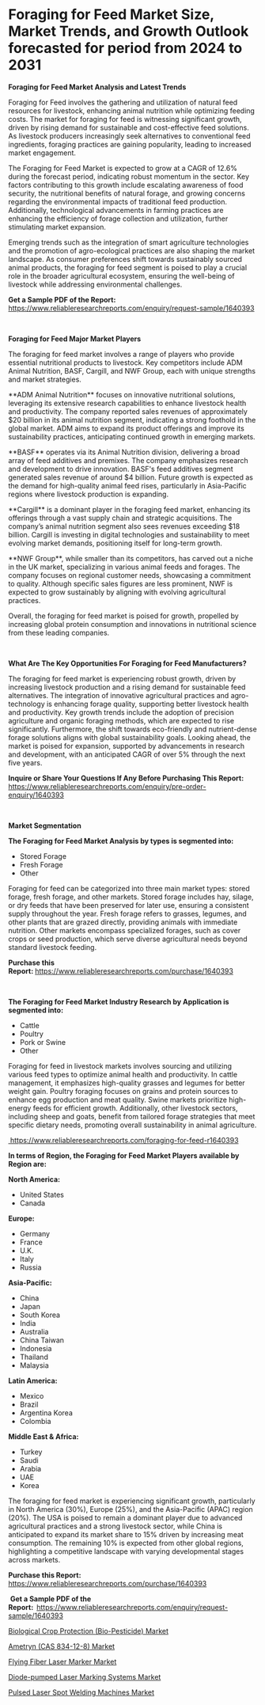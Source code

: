 <p><h1>Foraging for Feed Market Size, Market Trends, and Growth Outlook forecasted for period from 2024 to 2031</h1></p><p><strong>Foraging for Feed Market Analysis and Latest Trends</strong></p>
<p><p>Foraging for Feed involves the gathering and utilization of natural feed resources for livestock, enhancing animal nutrition while optimizing feeding costs. The market for foraging for feed is witnessing significant growth, driven by rising demand for sustainable and cost-effective feed solutions. As livestock producers increasingly seek alternatives to conventional feed ingredients, foraging practices are gaining popularity, leading to increased market engagement.</p><p>The Foraging for Feed Market is expected to grow at a CAGR of 12.6% during the forecast period, indicating robust momentum in the sector. Key factors contributing to this growth include escalating awareness of food security, the nutritional benefits of natural forage, and growing concerns regarding the environmental impacts of traditional feed production. Additionally, technological advancements in farming practices are enhancing the efficiency of forage collection and utilization, further stimulating market expansion.</p><p>Emerging trends such as the integration of smart agriculture technologies and the promotion of agro-ecological practices are also shaping the market landscape. As consumer preferences shift towards sustainably sourced animal products, the foraging for feed segment is poised to play a crucial role in the broader agricultural ecosystem, ensuring the well-being of livestock while addressing environmental challenges.</p></p>
<p><strong>Get a Sample PDF of the Report:&nbsp;</strong> <a href="https://www.reliableresearchreports.com/enquiry/request-sample/1640393?utm_campaign=11&utm_medium=2&utm_source=Github&utm_content=ia&utm_term=01112024&utm_id=foraging-for-feed">https://www.reliableresearchreports.com/enquiry/request-sample/1640393</a></p>
<p>&nbsp;</p>
<p><strong>Foraging for Feed Major Market Players</strong></p>
<p><p>The foraging for feed market involves a range of players who provide essential nutritional products to livestock. Key competitors include ADM Animal Nutrition, BASF, Cargill, and NWF Group, each with unique strengths and market strategies.</p><p>**ADM Animal Nutrition** focuses on innovative nutritional solutions, leveraging its extensive research capabilities to enhance livestock health and productivity. The company reported sales revenues of approximately $20 billion in its animal nutrition segment, indicating a strong foothold in the global market. ADM aims to expand its product offerings and improve its sustainability practices, anticipating continued growth in emerging markets.</p><p>**BASF** operates via its Animal Nutrition division, delivering a broad array of feed additives and premixes. The company emphasizes research and development to drive innovation. BASF's feed additives segment generated sales revenue of around $4 billion. Future growth is expected as the demand for high-quality animal feed rises, particularly in Asia-Pacific regions where livestock production is expanding.</p><p>**Cargill** is a dominant player in the foraging feed market, enhancing its offerings through a vast supply chain and strategic acquisitions. The company’s animal nutrition segment also sees revenues exceeding $18 billion. Cargill is investing in digital technologies and sustainability to meet evolving market demands, positioning itself for long-term growth.</p><p>**NWF Group**, while smaller than its competitors, has carved out a niche in the UK market, specializing in various animal feeds and forages. The company focuses on regional customer needs, showcasing a commitment to quality. Although specific sales figures are less prominent, NWF is expected to grow sustainably by aligning with evolving agricultural practices.</p><p>Overall, the foraging for feed market is poised for growth, propelled by increasing global protein consumption and innovations in nutritional science from these leading companies.</p></p>
<p>&nbsp;</p>
<p><strong>What Are The Key Opportunities For Foraging for Feed Manufacturers?</strong></p>
<p><p>The foraging for feed market is experiencing robust growth, driven by increasing livestock production and a rising demand for sustainable feed alternatives. The integration of innovative agricultural practices and agro-technology is enhancing forage quality, supporting better livestock health and productivity. Key growth trends include the adoption of precision agriculture and organic foraging methods, which are expected to rise significantly. Furthermore, the shift towards eco-friendly and nutrient-dense forage solutions aligns with global sustainability goals. Looking ahead, the market is poised for expansion, supported by advancements in research and development, with an anticipated CAGR of over 5% through the next five years.</p></p>
<p><strong>Inquire or Share Your Questions If Any Before Purchasing This Report:</strong> <a href="https://www.reliableresearchreports.com/enquiry/pre-order-enquiry/1640393?utm_campaign=11&utm_medium=2&utm_source=Github&utm_content=ia&utm_term=01112024&utm_id=foraging-for-feed">https://www.reliableresearchreports.com/enquiry/pre-order-enquiry/1640393</a></p>
<p>&nbsp;</p>
<p><strong>Market Segmentation</strong></p>
<p><strong>The Foraging for Feed Market Analysis by types is segmented into:</strong></p>
<p><ul><li>Stored Forage</li><li>Fresh Forage</li><li>Other</li></ul></p>
<p><p>Foraging for feed can be categorized into three main market types: stored forage, fresh forage, and other markets. Stored forage includes hay, silage, or dry feeds that have been preserved for later use, ensuring a consistent supply throughout the year. Fresh forage refers to grasses, legumes, and other plants that are grazed directly, providing animals with immediate nutrition. Other markets encompass specialized forages, such as cover crops or seed production, which serve diverse agricultural needs beyond standard livestock feeding.</p></p>
<p><strong>Purchase this Report:&nbsp;</strong><a href="https://www.reliableresearchreports.com/purchase/1640393?utm_campaign=11&utm_medium=2&utm_source=Github&utm_content=ia&utm_term=01112024&utm_id=foraging-for-feed">https://www.reliableresearchreports.com/purchase/1640393</a></p>
<p>&nbsp;</p>
<p><strong>The Foraging for Feed Market Industry Research by Application is segmented into:</strong></p>
<p><ul><li>Cattle</li><li>Poultry</li><li>Pork or Swine</li><li>Other</li></ul></p>
<p><p>Foraging for feed in livestock markets involves sourcing and utilizing various feed types to optimize animal health and productivity. In cattle management, it emphasizes high-quality grasses and legumes for better weight gain. Poultry foraging focuses on grains and protein sources to enhance egg production and meat quality. Swine markets prioritize high-energy feeds for efficient growth. Additionally, other livestock sectors, including sheep and goats, benefit from tailored forage strategies that meet specific dietary needs, promoting overall sustainability in animal agriculture.</p></p>
<p><a href="https://www.reliableresearchreports.com/foraging-for-feed-r1640393?utm_campaign=11&utm_medium=2&utm_source=Github&utm_content=ia&utm_term=01112024&utm_id=foraging-for-feed">&nbsp;https://www.reliableresearchreports.com/foraging-for-feed-r1640393</a></p>
<p><strong>In terms of Region, the Foraging for Feed Market Players available by Region are:</strong></p>
<p>
    <p> <strong> North America: </strong>
        <ul>
            <li>United States</li>
            <li>Canada</li>
        </ul>
        </p> 
    <p> <strong> Europe: </strong>
        <ul>
            <li>Germany</li>
            <li>France</li>
            <li>U.K.</li>
            <li>Italy</li>
            <li>Russia</li>
        </ul>
        </p> 
    <p> <strong> Asia-Pacific: </strong>
        <ul>
            <li>China</li>
            <li>Japan</li>
            <li>South Korea</li>
            <li>India</li>
            <li>Australia</li>
            <li>China Taiwan</li>
            <li>Indonesia</li>
            <li>Thailand</li>
            <li>Malaysia</li>
        </ul>
        </p> 
    <p> <strong> Latin America: </strong>
        <ul>
            <li>Mexico</li>
            <li>Brazil</li>
            <li>Argentina Korea</li>
            <li>Colombia</li>
        </ul>
        </p> 
    <p> <strong> Middle East & Africa: </strong>
        <ul>
            <li>Turkey</li>
            <li>Saudi</li>
            <li>Arabia</li>
            <li>UAE</li>
            <li>Korea</li>
        </ul>
    </p>
    </p>
<p><p>The foraging for feed market is experiencing significant growth, particularly in North America (30%), Europe (25%), and the Asia-Pacific (APAC) region (20%). The USA is poised to remain a dominant player due to advanced agricultural practices and a strong livestock sector, while China is anticipated to expand its market share to 15% driven by increasing meat consumption. The remaining 10% is expected from other global regions, highlighting a competitive landscape with varying developmental stages across markets.</p></p>
<p><strong>Purchase this Report: </strong><a href="https://www.reliableresearchreports.com/purchase/1640393?utm_campaign=11&utm_medium=2&utm_source=Github&utm_content=ia&utm_term=01112024&utm_id=foraging-for-feed">https://www.reliableresearchreports.com/purchase/1640393</a></p>
<p>&nbsp;<strong>Get a Sample PDF of the Report:&nbsp;&nbsp;</strong><a href="https://www.reliableresearchreports.com/enquiry/request-sample/1640393?utm_campaign=11&utm_medium=2&utm_source=Github&utm_content=ia&utm_term=01112024&utm_id=foraging-for-feed">https://www.reliableresearchreports.com/enquiry/request-sample/1640393</a></p>
<p><strong></strong></p>
<p><p><a href="https://github.com/lawriesievelwij/Market-Research-Report-List-1/blob/main/biological-crop-protection-bio-pesticide-market.md?utm_campaign=11&utm_medium=2&utm_source=Github&utm_content=ia&utm_term=01112024&utm_id=foraging-for-feed">Biological Crop Protection (Bio-Pesticide) Market</a></p><p><a href="https://github.com/ambertqocronceb/Market-Research-Report-List-1/blob/main/ametryn-cas-834-12-8-market.md?utm_campaign=11&utm_medium=2&utm_source=Github&utm_content=ia&utm_term=01112024&utm_id=foraging-for-feed">Ametryn (CAS 834-12-8) Market</a></p><p><a href="https://issuu.com/reportprime-2/docs/flying-fiber-laser-marker-market-si_16a8d22f030d2b?utm_campaign=11&utm_medium=2&utm_source=Github&utm_content=ia&utm_term=01112024&utm_id=foraging-for-feed">Flying Fiber Laser Marker Market</a></p><p><a href="https://issuu.com/reportprime-2/docs/diode-pumped-laser-marking-systems-_47e70426c54c51?utm_campaign=11&utm_medium=2&utm_source=Github&utm_content=ia&utm_term=01112024&utm_id=foraging-for-feed">Diode-pumped Laser Marking Systems Market</a></p><p><a href="https://issuu.com/reportprime-2/docs/pulsed-laser-spot-welding-machines-_beb718683140b9?utm_campaign=11&utm_medium=2&utm_source=Github&utm_content=ia&utm_term=01112024&utm_id=foraging-for-feed">Pulsed Laser Spot Welding Machines Market</a></p></p>